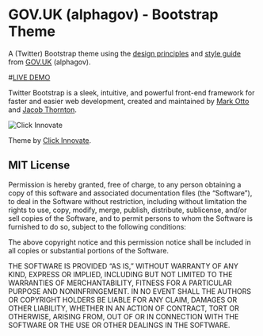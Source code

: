 GOV.UK (alphagov) - Bootstrap Theme
===================================

A (Twitter) Bootstrap theme using the [design principles](https://www.GOV.UK/designprinciples) and [style guide](https://www.GOV.UK/designprinciples/styleguide) from [GOV.UK](https://www.GOV.UK/) (alphagov).

#[LIVE DEMO](http://govuk-bootstrap.clickinnovate.com/)

Twitter Bootstrap is a sleek, intuitive, and powerful front-end framework for faster and easier web development, created and maintained by [Mark Otto](http://twitter.com/mdo) and [Jacob Thornton](http://twitter.com/fat).


![Click Innovate](http://www.clickinnovate.com/files/2012/09/clickinnovate_logo.png)

Theme by [Click Innovate](http://www.clickinnovate.com/).

## MIT License

Permission is hereby granted, free of charge, to any person obtaining a copy of this software and associated documentation files (the “Software”), to deal in the Software without restriction, including without limitation the rights to use, copy, modify, merge, publish, distribute, sublicense, and/or sell copies of the Software, and to permit persons to whom the Software is furnished to do so, subject to the following conditions:

The above copyright notice and this permission notice shall be included in all copies or substantial portions of the Software.

THE SOFTWARE IS PROVIDED “AS IS,” WITHOUT WARRANTY OF ANY KIND, EXPRESS OR IMPLIED, INCLUDING BUT NOT LIMITED TO THE WARRANTIES OF MERCHANTABILITY, FITNESS FOR A PARTICULAR PURPOSE AND NONINFRINGEMENT. IN NO EVENT SHALL THE AUTHORS OR COPYRIGHT HOLDERS BE LIABLE FOR ANY CLAIM, DAMAGES OR OTHER LIABILITY, WHETHER IN AN ACTION OF CONTRACT, TORT OR OTHERWISE, ARISING FROM, OUT OF OR IN CONNECTION WITH THE SOFTWARE OR THE USE OR OTHER DEALINGS IN THE SOFTWARE.